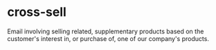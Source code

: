 # cross-sell
Email involving selling related, supplementary products based on the customer's interest in, or purchase of, one of our company's products.
